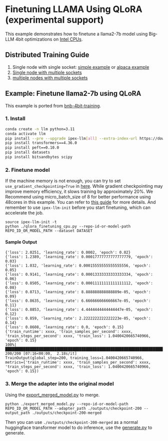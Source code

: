 # Finetuning LLAMA Using QLoRA (experimental support)

This example demonstrates how to finetune a llama2-7b model using Big-LLM 4bit optimizations on [Intel CPUs](../README.md).


## Distributed Training Guide
1. Single node with single socket: [simple example](https://github.com/intel-analytics/ipex-llm/tree/main/python/llm/example/CPU/QLoRA-FineTuning#example-finetune-llama2-7b-using-qlora)
or [alpaca example](https://github.com/intel-analytics/ipex-llm/tree/main/python/llm/example/CPU/QLoRA-FineTuning/alpaca-qlora)
2. [Single node with multiple sockets](https://github.com/intel-analytics/ipex-llm/tree/main/python/llm/example/CPU/QLoRA-FineTuning/alpaca-qlora#guide-to-finetuning-qlora-on-one-node-with-multiple-sockets)
3. [multiple nodes with multiple sockets](https://github.com/intel-analytics/ipex-llm/blob/main/docker/llm/finetune/qlora/cpu/kubernetes/README.md)

## Example: Finetune llama2-7b using QLoRA

This example is ported from [bnb-4bit-training](https://colab.research.google.com/drive/1VoYNfYDKcKRQRor98Zbf2-9VQTtGJ24k). 

### 1. Install

```bash
conda create -n llm python=3.11
conda activate llm
pip install --pre --upgrade ipex-llm[all] --extra-index-url https://download.pytorch.org/whl/cpu
pip install transformers==4.36.0
pip install peft==0.10.0
pip install datasets
pip install bitsandbytes scipy
```

### 2. Finetune model
If the machine memory is not enough, you can try to set `use_gradient_checkpointing=True` in [here](https://github.com/intel-analytics/ipex-llm/blob/1747ffe60019567482b6976a24b05079274e7fc8/python/llm/example/CPU/QLoRA-FineTuning/qlora_finetuning_cpu.py#L53C6-L53C6). While gradient checkpointing may improve memory efficiency, it slows training by approximately 20%.
We Recommend using micro_batch_size of 8 for better performance using 48cores in this example. You can refer to [this guide](https://huggingface.co/docs/transformers/perf_train_gpu_one) for more details.
And remember to use `ipex-llm-init` before you start finetuning, which can accelerate the job.

```
source ipex-llm-init -t
python ./qlora_finetuning_cpu.py --repo-id-or-model-path REPO_ID_OR_MODEL_PATH --dataset DATASET
```

#### Sample Output
```log
{'loss': 2.0251, 'learning_rate': 0.0002, 'epoch': 0.02}
{'loss': 1.2389, 'learning_rate': 0.00017777777777777779, 'epoch': 0.03}
{'loss': 1.032, 'learning_rate': 0.00015555555555555556, 'epoch': 0.05}
{'loss': 0.9141, 'learning_rate': 0.00013333333333333334, 'epoch': 0.06}
{'loss': 0.8505, 'learning_rate': 0.00011111111111111112, 'epoch': 0.08}
{'loss': 0.8713, 'learning_rate': 8.888888888888889e-05, 'epoch': 0.09}
{'loss': 0.8635, 'learning_rate': 6.666666666666667e-05, 'epoch': 0.11}
{'loss': 0.8853, 'learning_rate': 4.4444444444444447e-05, 'epoch': 0.12}
{'loss': 0.859, 'learning_rate': 2.2222222222222223e-05, 'epoch': 0.14}
{'loss': 0.8608, 'learning_rate': 0.0, 'epoch': 0.15}
{'train_runtime': xxxx, 'train_samples_per_second': xxxx, 'train_steps_per_second': xxxx, 'train_loss': 1.0400420665740966, 'epoch': 0.15}
100%|███████████████████████████████████████████████████████████████████████████████████| 200/200 [07:16<00:00,  2.18s/it]
TrainOutput(global_step=200, training_loss=1.0400420665740966, metrics={'train_runtime': xxxx, 'train_samples_per_second': xxxx, 'train_steps_per_second': xxxx, 'train_loss': 1.0400420665740966, 'epoch': 0.15})
```

### 3. Merge the adapter into the original model
Using the [export_merged_model.py](https://github.com/intel-analytics/ipex-llm/blob/main/python/llm/example/CPU/QLoRA-FineTuning/export_merged_model.py) to merge.
```
python ./export_merged_model.py --repo-id-or-model-path REPO_ID_OR_MODEL_PATH --adapter_path ./outputs/checkpoint-200 --output_path ./outputs/checkpoint-200-merged
```

Then you can use `./outputs/checkpoint-200-merged` as a normal huggingface transformer model to do inference, use the [generate.py](https://github.com/intel-analytics/ipex-llm/blob/main/python/llm/example/CPU/QLoRA-FineTuning/generate.py) to generate.
